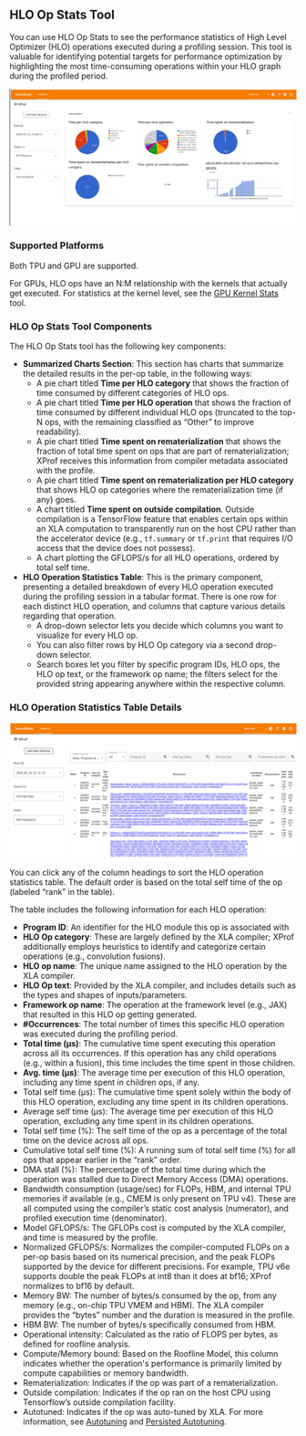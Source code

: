## HLO Op Stats Tool

You can use HLO Op Stats to see the performance statistics of High Level
Optimizer (HLO) operations executed during a profiling session. This tool is
valuable for identifying potential targets for performance optimization by
highlighting the most time-consuming operations within your HLO graph during the
profiled period.

![Tensorboard HLO Op Stats](images/hlo_op_stats.png)

### Supported Platforms

Both TPU and GPU are supported.

For GPUs, HLO ops have an N:M relationship with the kernels that actually get
executed. For statistics at the kernel level, see the
[GPU Kernel Stats](gpu_kernel_stats.md) tool.

### HLO Op Stats Tool Components

The HLO Op Stats tool has the following key components:

*   **Summarized Charts Section**: This section has charts that summarize the
    detailed results in the per-op table, in the following ways:
    *   A pie chart titled **Time per HLO category** that shows the fraction of
        time consumed by different categories of HLO ops.
    *   A pie chart titled **Time per HLO operation** that shows the fraction of
        time consumed by different individual HLO ops (truncated to the top-N
        ops, with the remaining classified as “Other” to improve readability).
    *   A pie chart titled **Time spent on rematerialization** that shows the
        fraction of total time spent on ops that are part of rematerialization;
        XProf receives this information from compiler metadata associated with
        the profile.
    *   A pie chart titled **Time spent on rematerialization per HLO category**
        that shows HLO op categories where the rematerialization time (if any)
        goes.
    *   A chart titled **Time spent on outside compilation**. Outside
        compilation is a TensorFlow feature that enables certain ops within an
        XLA computation to transparently run on the host CPU rather than the
        accelerator device (e.g., `tf.summary` or `tf.print` that requires I/O
        access that the device does not possess).
    *   A chart plotting the GFLOPS/s for all HLO operations, ordered by total
        self time.
*   **HLO Operation Statistics Table**: This is the primary component,
    presenting a detailed breakdown of every HLO operation executed during the
    profiling session in a tabular format. There is one row for each distinct
    HLO operation, and columns that capture various details regarding that
    operation.
    *   A drop-down selector lets you decide which columns you want to visualize
        for every HLO op.
    *   You can also filter rows by HLO Op category via a second drop-down
        selector.
    *   Search boxes let you filter by specific program IDs, HLO ops, the HLO op
        text, or the framework op name; the filters select for the provided
        string appearing anywhere within the respective column.

### HLO Operation Statistics Table Details

![Tensorboard HLO Op Stats Table](images/hlo_op_stats_2.png)

You can click any of the column headings to sort the HLO operation statistics
table. The default order is based on the total self time of the op (labeled
“rank” in the table).

The table includes the following information for each HLO operation:

*   **Program ID**: An identifier for the HLO module this op is associated with
*   **HLO Op category**: These are largely defined by the XLA compiler; XProf
    additionally employs heuristics to identify and categorize certain
    operations (e.g., convolution fusions).
*   **HLO op name**: The unique name assigned to the HLO operation by the XLA
    compiler.
*   **HLO Op text**: Provided by the XLA compiler, and includes details such as
    the types and shapes of inputs/parameters.
*   **Framework op name**: The operation at the framework level (e.g., JAX) that
    resulted in this HLO op getting generated.
*   **\#Occurrences**: The total number of times this specific HLO operation was
    executed during the profiling period.
*   **Total time (μs)**: The cumulative time spent executing this operation
    across all its occurrences. If this operation has any child operations
    (e.g., within a fusion), this time includes the time spent in those
    children.
*   **Avg. time (μs)**: The average time per execution of this HLO operation,
    including any time spent in children ops, if any.
*   Total self time (μs): The cumulative time spent solely within the body of
    this HLO operation, excluding any time spent in its children operations.
*   Average self time (μs): The average time per execution of this HLO
    operation, excluding any time spent in its children operations.
*   Total self time (%): The self time of the op as a percentage of the total
    time on the device across all ops.
*   Cumulative total self time (%): A running sum of total self time (%) for all
    ops that appear earlier in the “rank” order.
*   DMA stall (%): The percentage of the total time during which the operation
    was stalled due to Direct Memory Access (DMA) operations.
*   Bandwidth consumption (usage/sec) for FLOPs, HBM, and internal TPU memories
    if available (e.g., CMEM is only present on TPU v4). These are all computed
    using the compiler’s static cost analysis (numerator), and profiled
    execution time (denominator).
*   Model GFLOPS/s: The GFLOPs cost is computed by the XLA compiler, and time is
    measured by the profile.
*   Normalized GFLOPS/s: Normalizes the compiler-computed FLOPs on a per-op
    basis based on its numerical precision, and the peak FLOPs supported by the
    device for different precisions. For example, TPU v6e supports double the
    peak FLOPs at int8 than it does at bf16; XProf normalizes to bf16 by
    default.
*   Memory BW: The number of bytes/s consumed by the op, from any memory (e.g.,
    on-chip TPU VMEM and HBM). The XLA compiler provides the “bytes” number and
    the duration is measured in the profile.
*   HBM BW: The number of bytes/s specifically consumed from HBM.
*   Operational intensity: Calculated as the ratio of FLOPS per bytes, as
    defined for roofline analysis.
*   Compute/Memory bound: Based on the Roofline Model, this column indicates
    whether the operation's performance is primarily limited by compute
    capabilities or memory bandwidth.
*   Rematerialization: Indicates if the op was part of a rematerialization.
*   Outside compilation: Indicates if the op ran on the host CPU using
    Tensorflow’s outside compilation facility.
*   Autotuned: Indicates if the op was auto-tuned by XLA. For more information,
    see [Autotuning](https://openxla.org/xla/tools#autotuning) and
    [Persisted Autotuning](https://openxla.org/xla/persisted_autotuning).
